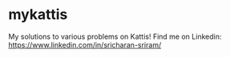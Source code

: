 # mykattis
My solutions to various problems on Kattis! Find me on Linkedin: https://www.linkedin.com/in/sricharan-sriram/
